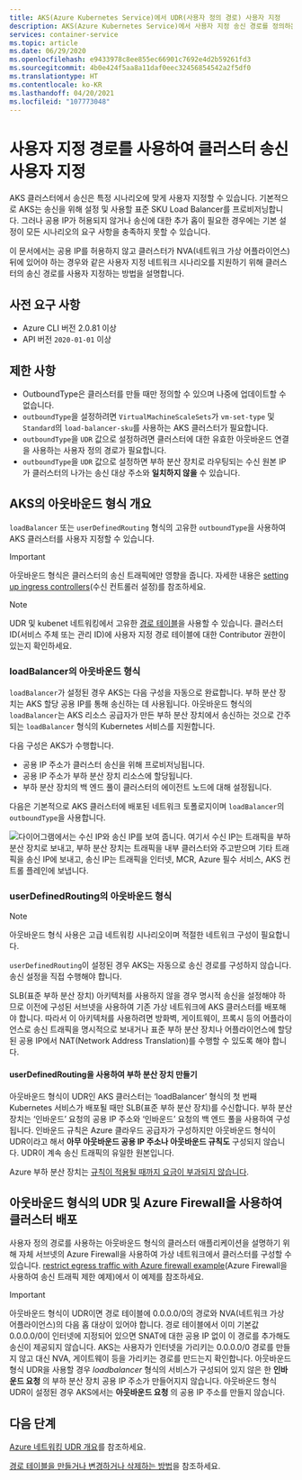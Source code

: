 ```yaml
---
title: AKS(Azure Kubernetes Service)에서 UDR(사용자 정의 경로) 사용자 지정
description: AKS(Azure Kubernetes Service)에서 사용자 지정 송신 경로를 정의하는 방법을 알아봅니다.
services: container-service
ms.topic: article
ms.date: 06/29/2020
ms.openlocfilehash: e9433978c8ee855ec66901c7692e4d2b59261fd3
ms.sourcegitcommit: 4b0e424f5aa8a11daf0eec32456854542a2f5df0
ms.translationtype: HT
ms.contentlocale: ko-KR
ms.lasthandoff: 04/20/2021
ms.locfileid: "107773048"
---
```

# <a name="customize-cluster-egress-with-a-user-defined-route"></a>사용자 지정 경로를 사용하여 클러스터 송신 사용자 지정

AKS 클러스터에서 송신은 특정 시나리오에 맞게 사용자 지정할 수 있습니다. 기본적으로 AKS는 송신을 위해 설정 및 사용할 표준 SKU Load Balancer를 프로비저닝합니다. 그러나 공용 IP가 허용되지 않거나 송신에 대한 추가 홉이 필요한 경우에는 기본 설정이 모든 시나리오의 요구 사항을 충족하지 못할 수 있습니다.

이 문서에서는 공용 IP를 허용하지 않고 클러스터가 NVA(네트워크 가상 어플라이언스) 뒤에 있어야 하는 경우와 같은 사용자 지정 네트워크 시나리오를 지원하기 위해 클러스터의 송신 경로를 사용자 지정하는 방법을 설명합니다.

## <a name="prerequisites"></a>사전 요구 사항
* Azure CLI 버전 2.0.81 이상
* API 버전 `2020-01-01` 이상


## <a name="limitations"></a>제한 사항
* OutboundType은 클러스터를 만들 때만 정의할 수 있으며 나중에 업데이트할 수 없습니다.
* `outboundType`을 설정하려면 `VirtualMachineScaleSets`가 `vm-set-type` 및 `Standard`의 `load-balancer-sku`를 사용하는 AKS 클러스터가 필요합니다.
* `outboundType`을 `UDR` 값으로 설정하려면 클러스터에 대한 유효한 아웃바운드 연결을 사용하는 사용자 정의 경로가 필요합니다.
* `outboundType`을 `UDR` 값으로 설정하면 부하 분산 장치로 라우팅되는 수신 원본 IP가 클러스터의 나가는 송신 대상 주소와 **일치하지 않을** 수 있습니다.

## <a name="overview-of-outbound-types-in-aks"></a>AKS의 아웃바운드 형식 개요

`loadBalancer` 또는 `userDefinedRouting` 형식의 고유한 `outboundType`을 사용하여 AKS 클러스터를 사용자 지정할 수 있습니다.

> [!IMPORTANT]
> 아웃바운드 형식은 클러스터의 송신 트래픽에만 영향을 줍니다. 자세한 내용은 [setting up ingress controllers](ingress-basic.md)(수신 컨트롤러 설정)를 참조하세요.

> [!NOTE]
> UDR 및 kubenet 네트워킹에서 고유한 [경로 테이블][byo-route-table]을 사용할 수 있습니다. 클러스터 ID(서비스 주체 또는 관리 ID)에 사용자 지정 경로 테이블에 대한 Contributor 권한이 있는지 확인하세요.

### <a name="outbound-type-of-loadbalancer"></a>loadBalancer의 아웃바운드 형식

`loadBalancer`가 설정된 경우 AKS는 다음 구성을 자동으로 완료합니다. 부하 분산 장치는 AKS 할당 공용 IP를 통해 송신하는 데 사용됩니다. 아웃바운드 형식의 `loadBalancer`는 AKS 리소스 공급자가 만든 부하 분산 장치에서 송신하는 것으로 간주되는 `loadBalancer` 형식의 Kubernetes 서비스를 지원합니다.

다음 구성은 AKS가 수행합니다.
   * 공용 IP 주소가 클러스터 송신을 위해 프로비저닝됩니다.
   * 공용 IP 주소가 부하 분산 장치 리소스에 할당됩니다.
   * 부하 분산 장치의 백 엔드 풀이 클러스터의 에이전트 노드에 대해 설정됩니다.

다음은 기본적으로 AKS 클러스터에 배포된 네트워크 토폴로지이며 `loadBalancer`의 `outboundType`을 사용합니다.

![다이어그램에서는 수신 IP와 송신 IP를 보여 줍니다. 여기서 수신 IP는 트래픽을 부하 분산 장치로 보내고, 부하 분산 장치는 트래픽을 내부 클러스터와 주고받으며 기타 트래픽을 송신 IP에 보내고, 송신 IP는 트래픽을 인터넷, MCR, Azure 필수 서비스, AKS 컨트롤 플레인에 보냅니다.](media/egress-outboundtype/outboundtype-lb.png)

### <a name="outbound-type-of-userdefinedrouting"></a>userDefinedRouting의 아웃바운드 형식

> [!NOTE]
> 아웃바운드 형식 사용은 고급 네트워킹 시나리오이며 적절한 네트워크 구성이 필요합니다.

`userDefinedRouting`이 설정된 경우 AKS는 자동으로 송신 경로를 구성하지 않습니다. 송신 설정을 직접 수행해야 합니다.

SLB(표준 부하 분산 장치) 아키텍처를 사용하지 않을 경우 명시적 송신을 설정해야 하므로 이전에 구성된 서브넷을 사용하여 기존 가상 네트워크에 AKS 클러스터를 배포해야 합니다. 따라서 이 아키텍처를 사용하려면 방화벽, 게이트웨이, 프록시 등의 어플라이언스로 송신 트래픽을 명시적으로 보내거나 표준 부하 분산 장치나 어플라이언스에 할당된 공용 IP에서 NAT(Network Address Translation)를 수행할 수 있도록 해야 합니다.

#### <a name="load-balancer-creation-with-userdefinedrouting"></a>userDefinedRouting을 사용하여 부하 분산 장치 만들기

아웃바운드 형식이 UDR인 AKS 클러스터는 ‘loadBalancer’ 형식의 첫 번째 Kubernetes 서비스가 배포될 때만 SLB(표준 부하 분산 장치)를 수신합니다. 부하 분산 장치는 ‘인바운드’ 요청의 공용 IP 주소와 ‘인바운드’ 요청의 백 엔드 풀을 사용하여 구성됩니다.  인바운드 규칙은 Azure 클라우드 공급자가 구성하지만 아웃바운드 형식이 UDR이라고 해서 **아무 아웃바운드 공용 IP 주소나 아웃바운드 규칙도** 구성되지 않습니다. UDR이 계속 송신 트래픽의 유일한 원본입니다.

Azure 부하 분산 장치는 [규칙이 적용될 때까지 요금이 부과되지 않습니다](https://azure.microsoft.com/pricing/details/load-balancer/).

## <a name="deploy-a-cluster-with-outbound-type-of-udr-and-azure-firewall"></a>아웃바운드 형식의 UDR 및 Azure Firewall을 사용하여 클러스터 배포

사용자 정의 경로를 사용하는 아웃바운드 형식의 클러스터 애플리케이션을 설명하기 위해 자체 서브넷의 Azure Firewall을 사용하여 가상 네트워크에서 클러스터를 구성할 수 있습니다. [restrict egress traffic with Azure firewall example](limit-egress-traffic.md#restrict-egress-traffic-using-azure-firewall)(Azure Firewall을 사용하여 송신 트래픽 제한 예제)에서 이 예제를 참조하세요.

> [!IMPORTANT]
> 아웃바운드 형식이 UDR이면 경로 테이블에 0.0.0.0/0의 경로와 NVA(네트워크 가상 어플라이언스)의 다음 홉 대상이 있어야 합니다.
> 경로 테이블에서 이미 기본값 0.0.0.0/0이 인터넷에 지정되어 있으면 SNAT에 대한 공용 IP 없이 이 경로를 추가해도 송신이 제공되지 않습니다. AKS는 사용자가 인터넷을 가리키는 0.0.0.0/0 경로를 만들지 않고 대신 NVA, 게이트웨이 등을 가리키는 경로를 만드는지 확인합니다. 아웃바운드 형식 UDR을 사용할 경우 *loadbalancer* 형식의 서비스가 구성되어 있지 않은 한 **인바운드 요청** 의 부하 분산 장치 공용 IP 주소가 만들어지지 않습니다. 아웃바운드 형식 UDR이 설정된 경우 AKS에서는 **아웃바운드 요청** 의 공용 IP 주소를 만들지 않습니다.

## <a name="next-steps"></a>다음 단계

[Azure 네트워킹 UDR 개요](../virtual-network/virtual-networks-udr-overview.md)를 참조하세요.

[경로 테이블을 만들거나 변경하거나 삭제하는 방법](../virtual-network/manage-route-table.md)을 참조하세요.

<!-- LINKS - internal -->
[az-aks-get-credentials]: /cli/azure/aks#az_aks_get_credentials
[byo-route-table]: configure-kubenet.md#bring-your-own-subnet-and-route-table-with-kubenet
